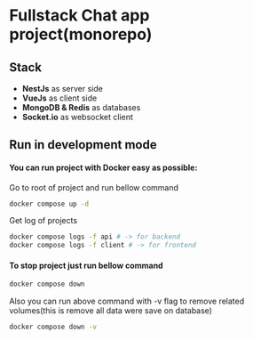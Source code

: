 # Fullstack Chat app project(monorepo)

## Stack

- **NestJs** as server side
- **VueJs** as client side
- **MongoDB & Redis** as databases
- **Socket.io** as websocket client

## Run in development mode
#### You can run project with Docker easy as possible:

Go to root of project and run bellow command
```bash
docker compose up -d
```

Get log of projects
```bash
docker compose logs -f api # -> for backend
docker compose logs -f client # -> for frontend
```

#### To stop project just run bellow command

```bash
docker compose down
```
Also you can run above command with -v flag to remove related volumes(this is remove all data were save on database)

```bash
docker compose down -v
```